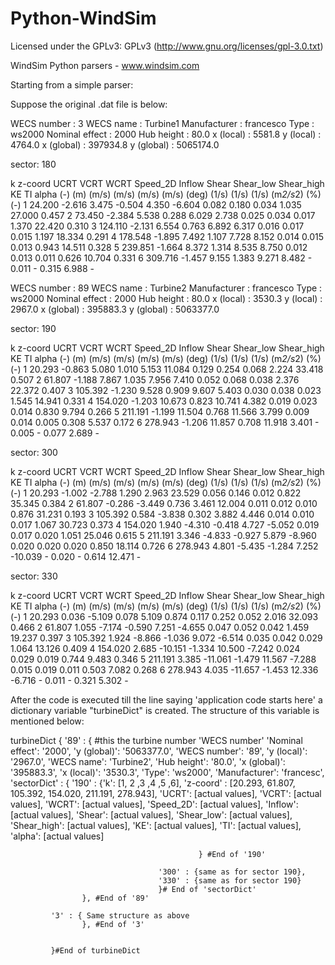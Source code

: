 Python-WindSim
==============
Licensed under the GPLv3:
GPLv3 (http://www.gnu.org/licenses/gpl-3.0.txt)


WindSim Python parsers - www.windsim.com



Starting from a simple parser:

Suppose the original .dat file is below:

WECS number        :          3
WECS name          : Turbine1
Manufacturer       : francesco
Type               : ws2000
Nominal effect     :       2000
Hub height         :       80.0
x (local)          :     5581.8
y (local)          :     4764.0
x (global)         :   397934.8
y (global)         :  5065174.0



sector:   180

  k       z-coord        UCRT         VCRT         WCRT      Speed_2D       Inflow        Shear    Shear_low   Shear_high           KE           TI        alpha
 (-)        (m)          (m/s)        (m/s)        (m/s)        (m/s)        (deg)        (1/s)        (1/s)        (1/s)    (m*2/s*2)          (%)          (-)
   1       24.200       -2.616        3.475       -0.504        4.350       -6.604        0.082        0.180        0.034        1.035       27.000        0.457
   2       73.450       -2.384        5.538        0.288        6.029        2.738        0.025        0.034        0.017        1.370       22.420        0.310
   3      124.110       -2.131        6.554        0.763        6.892        6.317        0.016        0.017        0.015        1.197       18.334        0.291
   4      178.548       -1.895        7.492        1.107        7.728        8.152        0.014        0.015        0.013        0.943       14.511        0.328
   5      239.851       -1.664        8.372        1.314        8.535        8.750        0.012        0.013        0.011        0.626       10.704        0.331
   6      309.716       -1.457        9.155        1.383        9.271        8.482         -           0.011         -           0.315        6.988         -



WECS number        :          89
WECS name          : Turbine2
Manufacturer       : francesco
Type               : ws2000
Nominal effect     :       2000
Hub height         :       80.0
x (local)          :     3530.3
y (local)          :     2967.0
x (global)         :   395883.3
y (global)         :  5063377.0



sector:   190

  k       z-coord        UCRT         VCRT         WCRT      Speed_2D       Inflow        Shear    Shear_low   Shear_high           KE           TI        alpha
 (-)        (m)          (m/s)        (m/s)        (m/s)        (m/s)        (deg)        (1/s)        (1/s)        (1/s)    (m*2/s*2)          (%)          (-)
   1       20.293       -0.863        5.080        1.010        5.153       11.084        0.129        0.254        0.068        2.224       33.418        0.507
   2       61.807       -1.188        7.867        1.035        7.956        7.410        0.052        0.068        0.038        2.376       22.372        0.407
   3      105.392       -1.230        9.528        0.909        9.607        5.403        0.030        0.038        0.023        1.545       14.941        0.331
   4      154.020       -1.203       10.673        0.823       10.741        4.382        0.019        0.023        0.014        0.830        9.794        0.266
   5      211.191       -1.199       11.504        0.768       11.566        3.799        0.009        0.014        0.005        0.308        5.537        0.172
   6      278.943       -1.206       11.857        0.708       11.918        3.401         -           0.005         -           0.077        2.689         -



sector:   300

  k       z-coord        UCRT         VCRT         WCRT      Speed_2D       Inflow        Shear    Shear_low   Shear_high           KE           TI        alpha
 (-)        (m)          (m/s)        (m/s)        (m/s)        (m/s)        (deg)        (1/s)        (1/s)        (1/s)    (m*2/s*2)          (%)          (-)
   1       20.293       -1.002       -2.788        1.290        2.963       23.529        0.056        0.146        0.012        0.822       35.345        0.384
   2       61.807       -0.286       -3.449        0.736        3.461       12.004        0.011        0.012        0.010        0.876       31.231        0.193
   3      105.392        0.584       -3.838        0.302        3.882        4.446        0.014        0.010        0.017        1.067       30.723        0.373
   4      154.020        1.940       -4.310       -0.418        4.727       -5.052        0.019        0.017        0.020        1.051       25.046        0.615
   5      211.191        3.346       -4.833       -0.927        5.879       -8.960        0.020        0.020        0.020        0.850       18.114        0.726
   6      278.943        4.801       -5.435       -1.284        7.252      -10.039         -           0.020         -           0.614       12.471         -



sector:   330

  k       z-coord        UCRT         VCRT         WCRT      Speed_2D       Inflow        Shear    Shear_low   Shear_high           KE           TI        alpha
 (-)        (m)          (m/s)        (m/s)        (m/s)        (m/s)        (deg)        (1/s)        (1/s)        (1/s)    (m*2/s*2)          (%)          (-)
   1       20.293        0.036       -5.109        0.078        5.109        0.874        0.117        0.252        0.052        2.016       32.093        0.466
   2       61.807        1.055       -7.174       -0.590        7.251       -4.655        0.047        0.052        0.042        1.459       19.237        0.397
   3      105.392        1.924       -8.866       -1.036        9.072       -6.514        0.035        0.042        0.029        1.064       13.126        0.409
   4      154.020        2.685      -10.151       -1.334       10.500       -7.242        0.024        0.029        0.019        0.744        9.483        0.346
   5      211.191        3.385      -11.061       -1.479       11.567       -7.288        0.015        0.019        0.011        0.503        7.082        0.268
   6      278.943        4.035      -11.657       -1.453       12.336       -6.716         -           0.011         -           0.321        5.302         -


After the code is executed till the line saying 'application code starts here'
 a dictionary variable "turbineDict" is created.
The structure of this variable is mentioned below:

turbineDict {
             '89' : {  #this the turbine number 'WECS number'
                     'Nominal effect': '2000',
                     'y (global)': '5063377.0',
                     'WECS number': '89',
                     'y (local)': '2967.0',
                     'WECS name': 'Turbine2',
                     'Hub height': '80.0',
                     'x (global)': '395883.3',
                     'x (local)': '3530.3',
                     'Type': 'ws2000',
                     'Manufacturer': 'francesc',
                     'sectorDict' : {
                                     '190' : {'k': [1, 2 ,3 ,4 ,5 ,6],
                                              'z-coord' : [20.293, 61.807, 105.392, 154.020, 211.191, 278.943],
                                              'UCRT': [actual values],
                                                'VCRT': [actual values],
                                                'WCRT': [actual values],
                                                'Speed_2D': [actual values],
                                                'Inflow': [actual values],
                                                'Shear': [actual values],
                                                'Shear_low': [actual values],
                                                'Shear_high': [actual values],
                                                'KE': [actual values],
                                                'TI': [actual values],
                                                'alpha': [actual values]

                                              } #End of '190'

                                     '300' : {same as for sector 190},
                                     '330' : {same as for sector 190}
                                     }# End of 'sectorDict'
                    }, #End of '89'

             '3' : { Same structure as above
                    }, #End of '3'


             }#End of turbineDict





